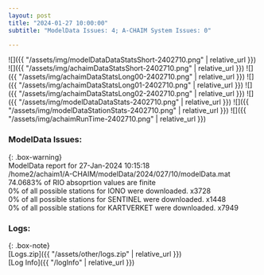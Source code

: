 ```yaml
---
layout: post
title: "2024-01-27 10:00:00"
subtitle: "ModelData Issues: 4; A-CHAIM System Issues: 0"

---
```


![]({{ "/assets/img/modelDataDataStatsShort-2402710.png" | relative_url }})
![]({{ "/assets/img/achaimDataStatsShort-2402710.png" | relative_url }})
![]({{ "/assets/img/achaimDataStatsLong00-2402710.png" | relative_url }})
![]({{ "/assets/img/achaimDataStatsLong01-2402710.png" | relative_url }})
![]({{ "/assets/img/achaimDataStatsLong02-2402710.png" | relative_url }})
![]({{ "/assets/img/modelDataDataStats-2402710.png" | relative_url }})
![]({{ "/assets/img/modelDataStationStats-2402710.png" | relative_url }})
![]({{ "/assets/img/achaimRunTime-2402710.png" | relative_url }})


### ModelData Issues:  
  
{: .box-warning}  
 ModelData report for 27-Jan-2024 10:15:18   
 /home2/achaim1/A-CHAIM/modelData/2024/027/10/modelData.mat   
 74.0683% of RIO absoprtion values are finite   
 0% of all possible stations for IONO were downloaded. x3728   
 0% of all possible stations for SENTINEL were downloaded. x1448   
 0% of all possible stations for KARTVERKET were downloaded. x7949   
  


### Logs:  
  
{: .box-note}  
[Logs.zip]({{ "/assets/other/logs.zip" | relative_url }})  
[Log Info]({{ "/logInfo" | relative_url }})  
